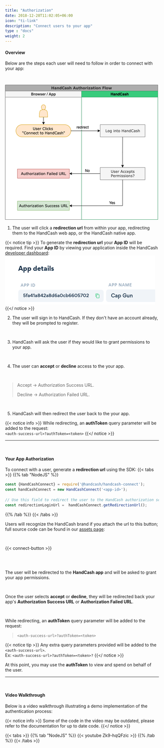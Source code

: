 ```yaml
---
title: "Authorization"
date: 2018-12-28T11:02:05+06:00
icon: "ti-link"
description: "Connect users to your app"
type : "docs"
weight: 2
---
```


#### Overview

Below are the steps each user will need to follow in order to connect with your app:

<br/>

![HandCash Authorization Flow](handcash-connect-auth-flow.png)


1. The user will click a **redirection url** from within your app, redirecting them to the HandCash web app, or the HandCash native app.

{{< notice tip >}}
To generate the **redirection url** your **App ID** will be required. Find your **App ID** by viewing your application inside the HandCash [developer dashboard](https://dashboard.handcash.io):</br>
![app-id](dashboard-id.png)
{{</ notice >}} 

2. The user will sign in to HandCash. If they don't have an account already, they will be prompted to register.

<br/>

3. HandCash will ask the user if they would like to grant permissions to your app.

<br/>

4. The user can **accept** or **decline** access to the your app.

<br/>

>Accept  →  Authorization Success URL. 
>
>Decline  →  Authorization Failed URL.

<br/>


5. HandCash will then redirect the user back to the your app.


{{< notice info >}}
While redirecting, an **authToken** query parameter will be added to the request: <br/> `<auth-success-url>?authToken=<token>`
{{</ notice >}} 

<hr>
<br>

#### Your App Authorization

To connect with a user, generate a **redirection url** using the SDK:
 {{< tabs >}}
   {{% tab "NodeJS" %}}
```javascript
const {HandCashConnect} = require('@handcash/handcash-connect');
const handCashConnect = new HandCashConnect('<app-id>');

// Use this field to redirect the user to the HandCash authorization screen.
const redirectionLoginUrl =  handCashConnect.getRedirectionUrl();
```
   {{% /tab %}}
{{< /tabs >}}

Users will recognize the HandCash brand if you attach the url to this button; full source code can be found in our [assets page](../assets/):

<br/>

{{< connect-button >}}



<br/>
<br/>

The user will be redirected to the **HandCash app** and will be asked to grant your app permissions.

<br>

Once the user selects **accept** or **decline**, they will be redirected back your app's **Authorization Success URL** or **Authorization Failed URL**.

<br/>

While redirecting, an **authToken** query parameter will be added to the request: 
>`<auth-success-url>?authToken=<token>`


{{< notice tip >}}
Any extra query parameters provided will be added to the `<auth-success-url>`. <br/> Ex: `<auth-success-url>?authToken=<token>?`
{{</ notice >}} 


At this point, you may use the **authToken** to view and spend on behalf of the user.

<hr>
<br>

#### Video Walkthrough

Below is a video walkthrough illustrating a demo implementation of the authentication process:

{{< notice info >}}
Some of the code in the video may be outdated, please refer to the documentation for up to date code.
{{</ notice >}}

 {{< tabs >}}
   {{% tab "NodeJS" %}}
{{< youtube Zk9-hqQFzic >}}
   {{% /tab %}}
{{< /tabs >}}
